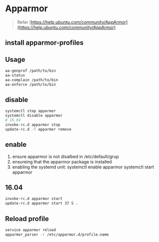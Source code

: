 # Apparmor

> Refer [https://help.ubuntu.com/community/AppArmor](https://help.ubuntu.com/community/AppArmor)

## install apparmor-profiles

## Usage

```sh
aa-genprof /path/to/bin
aa-status
aa-complain /path/to/bin
aa-enforce /path/to/bin
```

## disable

```sh
systemctl stop apparmor
systemctl disable apparmor
# 16.04
invoke-rc.d apparmor stop
update-rc.d -f apparmor remove
```

## enable

1. ensure apparmor is not disalbed in /etc/default/grup
2. ensureing that the apparmor package is installed
3. enabling the systemd unit: systemctl enable apparmor systemctl start apparmor

## 16.04

```sh
invoke-rc.d apparmor start 
update-rc.d apparmor start 37 S .
```

## Reload profile

```sh
service apparmor reload
apparmor_parser -r /etc/apparmor.d/profile.name
```
